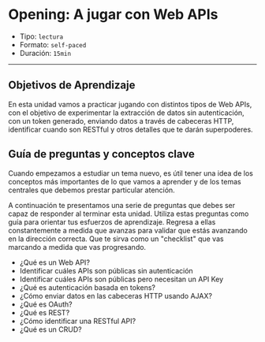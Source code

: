 # Opening: A jugar con Web APIs

- Tipo: `lectura`
- Formato: `self-paced`
- Duración: `15min`

***

## Objetivos de Aprendizaje

En esta unidad vamos a practicar jugando con distintos tipos de Web APIs, con el
objetivo de experimentar la extracción de datos sin autenticación, con un token
generado, enviando datos a través de cabeceras HTTP, identificar cuando son
RESTful y otros detalles que te darán superpoderes.

## Guía de preguntas y conceptos clave

Cuando empezamos a estudiar un tema nuevo, es útil tener una idea de los
conceptos más importantes de lo que vamos a aprender y de los temas centrales
que debemos prestar particular atención.

A continuación te presentamos una serie de preguntas que debes ser capaz de
responder al terminar esta unidad. Utiliza estas preguntas como guía para
orientar tus esfuerzos de aprendizaje. Regresa a ellas constantemente a
medida que avanzas para validar que estás avanzando en la dirección correcta.
Que te sirva como un "checklist" que vas marcando a medida que vas progresando.

- ¿Qué es un Web API?
- Identificar cuáles APIs son públicas sin autenticación
- Identificar cuáles APIs son públicas pero necesitan un API Key
- ¿Qué es autenticación basada en tokens?
- ¿Cómo enviar datos en las cabeceras HTTP usando AJAX?
- ¿Qué es OAuth?
- ¿Qué es REST?
- ¿Cómo identificar una RESTful API?
- ¿Qué es un CRUD?
